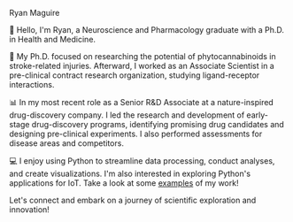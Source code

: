 
Ryan Maguire

👋 Hello, I'm Ryan, a Neuroscience and Pharmacology graduate with a Ph.D. in Health and Medicine.

🧪 My Ph.D. focused on researching the potential of phytocannabinoids in stroke-related injuries. Afterward, I worked as an Associate Scientist in a pre-clinical contract research organization, studying ligand-receptor interactions.

📊 In my most recent role as a Senior R&D Associate at a nature-inspired drug-discovery company. I led the research and development of early-stage drug-discovery programs, identifying promising drug candidates and designing pre-clinical experiments. I also performed assessments for disease areas and competitors.

💻 I enjoy using Python to streamline data processing, conduct analyses, and create visualizations. I'm also interested in exploring Python's applications for IoT. Take a look at some [examples](https://github.com/Magzlar/Examples) of my work!

Let's connect and embark on a journey of scientific exploration and innovation!






